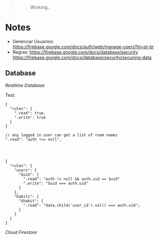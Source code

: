 >> Working..

# Notes

- Gerenciar Usuarios: https://firebase.google.com/docs/auth/web/manage-users?hl=pt-br
- Regras: https://firebase.google.com/docs/database/security
          https://firebase.google.com/docs/database/security/securing-data

## Database

*Realtime Database*

Test:

```
{
  "rules": {
    ".read": true,
    ".write": true
  }
}
```

```
// any logged in user can get a list of room names
".read": "auth !== null",




```

```
{
  "rules": {
    "users": {
      "$uid": {
        ".read": "auth != null && auth.uid == $uid"
        ".write": "$uid === auth.uid"
      }
    },
    "habits": {
      "$habit": {
        ".read": "data.child('user_id').val() === auth.uid";
      }
    }
  }
}
```

*Cloud Firestore*
